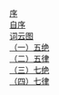 [序](xu.md) \
[自序](zi_xu.md) \
[词云图](word_cloud.md) \
[（一）五绝](wu_jue/README.md) \
[（二）五律](wu_lv/README.md) \
[（三）七绝](qi_jue/README.md) \
[（四）七律](qi_lv/README.md) 
